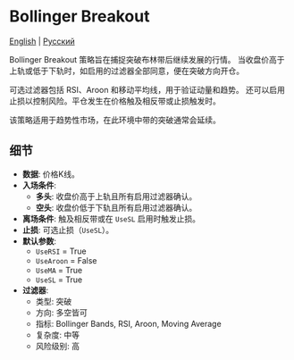 # Bollinger Breakout
[English](README.md) | [Русский](README_ru.md)

Bollinger Breakout 策略旨在捕捉突破布林带后继续发展的行情。
当收盘价高于上轨或低于下轨时，如启用的过滤器全部同意，便在突破方向开仓。

可选过滤器包括 RSI、Aroon 和移动平均线，用于验证动量和趋势。
还可以启用止损以控制风险。平仓发生在价格触及相反带或止损触发时。

该策略适用于趋势性市场，在此环境中带的突破通常会延续。

## 细节
- **数据**: 价格K线。
- **入场条件**:
  - **多头**: 收盘价高于上轨且所有启用过滤器确认。
  - **空头**: 收盘价低于下轨且所有启用过滤器确认。
- **离场条件**: 触及相反带或在 `UseSL` 启用时触发止损。
- **止损**: 可选止损（`UseSL`）。
- **默认参数**:
  - `UseRSI` = True
  - `UseAroon` = False
  - `UseMA` = True
  - `UseSL` = True
- **过滤器**:
  - 类型: 突破
  - 方向: 多空皆可
  - 指标: Bollinger Bands, RSI, Aroon, Moving Average
  - 复杂度: 中等
  - 风险级别: 高
